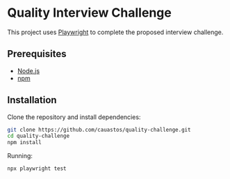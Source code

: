 # Quality Interview Challenge

This project uses [Playwright](https://playwright.dev) to complete the proposed interview challenge.

## Prerequisites

- [Node.js](https://nodejs.org)
- [npm](https://www.npmjs.com/)

## Installation

Clone the repository and install dependencies:

```bash
git clone https://github.com/cauastos/quality-challenge.git
cd quality-challenge
npm install
```

Running:

```bash
npx playwright test
```

